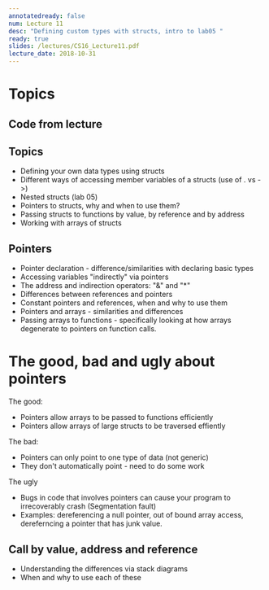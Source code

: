 ```yaml
---
annotatedready: false
num: Lecture 11
desc: "Defining custom types with structs, intro to lab05 "
ready: true
slides: /lectures/CS16_Lecture11.pdf
lecture_date: 2018-10-31
---
```


# Topics

## Code from lecture



## Topics
* Defining your own data types using structs
* Different ways of accessing member variables of a structs (use of . vs ->)
* Nested structs (lab 05)
* Pointers to structs, why and when to use them?
* Passing structs to functions by value, by reference and by address
* Working with arrays of structs



## Pointers

* Pointer declaration - difference/similarities with declaring basic types
* Accessing variables "indirectly" via pointers
* The address and indirection operators: "&" and "*"
* Differences between references and pointers
* Constant pointers and references, when and why to use them
* Pointers and arrays - similarities and differences
* Passing arrays to functions - specifically looking at how arrays degenerate to pointers on function calls.

# The good, bad and ugly about pointers

The good:

* Pointers allow arrays to be passed to functions efficiently
* Pointers allow arrays of large structs to be traversed effiently

The bad:

* Pointers can only point to one type of data (not generic)
* They don't automatically point - need to do some work

The ugly

* Bugs in code that involves pointers can cause your program to irrecoverably crash (Segmentation fault)
* Examples: dereferencing a null pointer, out of bound array access, dereferncing a pointer that has junk value.



## Call by value, address and reference
* Understanding the differences via stack diagrams
* When and why to use each of these




